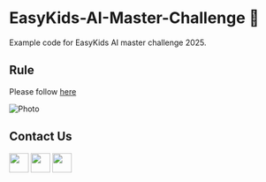 # EasyKids-AI-Master-Challenge 🚙
Example code for EasyKids AI master challenge 2025.


## Rule
Please follow [here](https://competition.easykidsrobotics.com/)

![Photo](https://scontent.fcnx4-1.fna.fbcdn.net/v/t39.30808-6/496921732_1195984878995511_8212952135928336029_n.jpg?_nc_cat=106&ccb=1-7&_nc_sid=833d8c&_nc_ohc=BZDQbTLF_iIQ7kNvwHb4GGZ&_nc_oc=Adk6fH5s29ck_SiIt8d3RYbS705SYajKpiGoR9Wv-3JZSfAy5H75A70_lkmje_nNaCBHa8MgxWljlorbJy5BMrge&_nc_zt=23&_nc_ht=scontent.fcnx4-1.fna&_nc_gid=LbpQxUl3rc3w76djdW69Mw&oh=00_AfOajg4gtn5fGNG6VwNsnp3mahO5Mg0U4JlEcv3HbzgOlQ&oe=6860AE35)


## Contact Us
<a href="https://www.facebook.com/Easykidsrobotics/" target="_blank" rel="noreferrer"><img src="https://raw.githubusercontent.com/danielcranney/readme-generator/main/public/icons/socials/facebook.svg" width="35" height="35" /></a>
<a href="https://github.com/EasyKidsRoboticsDev" target="_blank" rel="noreferrer"><img src="https://raw.githubusercontent.com/danielcranney/readme-generator/main/public/icons/socials/github-dark.svg" width="35" height="35" /></a>
<a href="https://www.youtube.com/@easykidsrobotics" target="_blank" rel="noreferrer"><img src="https://raw.githubusercontent.com/danielcranney/readme-generator/main/public/icons/socials/youtube.svg" width="35" height="35" /></a>
